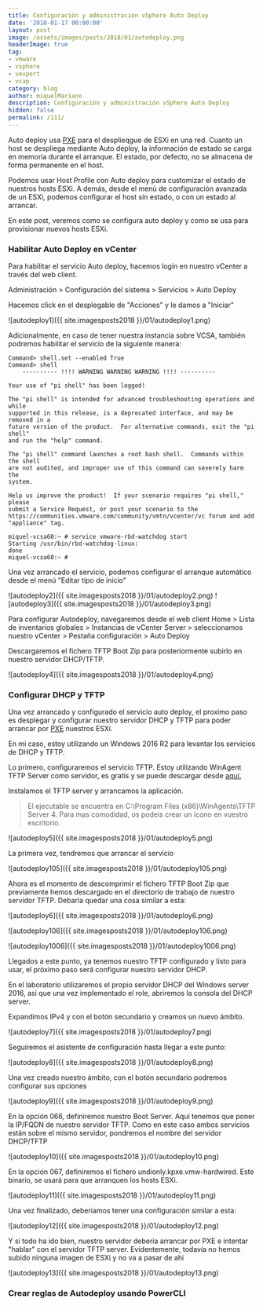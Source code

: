 ```yaml
---
title: Configuración y administración vSphere Auto Deploy
date: '2018-01-17 00:00:00'
layout: post
image: /assets/images/posts/2018/01/autodeploy.png
headerImage: true
tag:
- vmware
- vsphere
- vexpert
- vcap
category: blog
author: miquelMariano
description: Configuración y administración vSphere Auto Deploy
hidden: false
permalink: /111/
---
```


Auto deploy usa [PXE](https://es.wikipedia.org/wiki/Preboot_Execution_Environment) para el desplieqgue de ESXi en una red. Cuanto un host se despliega mediante Auto deploy, la información de estado se carga en memoria durante el arranque. El estado, por defecto, no se almacena de forma permanente en el host.

Podemos usar Host Profile con Auto deploy para customizar el estado de nuestros hosts ESXi. A demás, desde  el menú de configuración avanzada de un ESXi, podemos configurar el host sin estado, o con un estado al arrancar.

En este post, veremos como se configura auto deploy y como se usa para provisionar nuevos hosts ESXi.

### Habilitar Auto Deploy en vCenter

Para habilitar el servicio Auto deploy, hacemos login en nuestro vCenter a través del web client.

Administración > Configuración del sistema > Servicios > Auto Deploy

Hacemos click en el desplegable de "Acciones" y le damos a "Iniciar"

![autodeploy1]({{ site.imagesposts2018 }}/01/autodeploy1.png)

Adicionalmente, en caso de tener nuestra instancia sobre VCSA, también podremos habilitar el servicio de la siguiente manera:

```sshCommand>
Command> shell.set --enabled True
Command> shell
    ---------- !!!! WARNING WARNING WARNING !!!! ----------

Your use of "pi shell" has been logged!

The "pi shell" is intended for advanced troubleshooting operations and while
supported in this release, is a deprecated interface, and may be removed in a
future version of the product.  For alternative commands, exit the "pi shell"
and run the "help" command.

The "pi shell" command launches a root bash shell.  Commands within the shell
are not audited, and improper use of this command can severely harm the
system.

Help us improve the product!  If your scenario requires "pi shell," please
submit a Service Request, or post your scenario to the
https://communities.vmware.com/community/vmtn/vcenter/vc forum and add
"appliance" tag.

miquel-vcsa60:~ # service vmware-rbd-watchdog start
Starting /usr/bin/rbd-watchdog-linux:                                                                                    done
miquel-vcsa60:~ #
```

Una vez arrancado el servicio, podemos configurar el arranque automático desde el menú "Editar tipo de inicio"

![autodeploy2]({{ site.imagesposts2018 }}/01/autodeploy2.png)
![autodeploy3]({{ site.imagesposts2018 }}/01/autodeploy3.png)

Para configurar Autodeploy, navegaremos desde el web client Home > Lista de inventarios globales > Instancias de vCenter Server > seleccionamos nuestro vCenter > Pestaña configuración > Auto Deploy

Descargaremos el fichero TFTP Boot Zip para posteriormente subirlo en nuestro servidor DHCP/TFTP.

![autodeploy4]({{ site.imagesposts2018 }}/01/autodeploy4.png)

### Configurar DHCP y TFTP

Una vez arrancado y configurado el servicio auto deploy, el proximo paso es desplegar y configurar nuestro servidor DHCP y TFTP para poder arrancar por [PXE](https://es.wikipedia.org/wiki/Preboot_Execution_Environment) nuestros ESXi.

En mi caso, estoy utilizando un Windows 2016 R2 para levantar los servicios de DHCP y TFTP.

Lo primero, configuraremos el servicio TFTP. Estoy utilizando WinAgent TFTP Server como servidor, es gratis y se puede descargar desde [aquí.](undionly.kpxe.vmw-hardwired)

Instalamos el TFTP server y arrancamos la aplicación.

> El ejecutable se encuentra en C:\Program Files (x86)\WinAgents\TFTP Server 4. Para mas comodidad, os podeis crear un icono en 
> vuestro escritorio.

![autodeploy5]({{ site.imagesposts2018 }}/01/autodeploy5.png)

La primera vez, tendremos que arrancar el servicio

![autodeploy105]({{ site.imagesposts2018 }}/01/autodeploy105.png)

Ahora es el momento de descomprimir el fichero TFTP Boot Zip que previamente hemos descargado en el directorio de trabajo de nuestro servidor TFTP. Debaría quedar una cosa similar a esta:

![autodeploy6]({{ site.imagesposts2018 }}/01/autodeploy6.png)

![autodeploy106]({{ site.imagesposts2018 }}/01/autodeploy106.png)

![autodeploy1006]({{ site.imagesposts2018 }}/01/autodeploy1006.png)

Llegados a este punto, ya tenemos nuestro TFTP configurado y listo para usar, el próximo paso será configurar nuestro servidor DHCP.

En el laboratorio utilizaremos el propio servidor DHCP del Windows server 2016, así que una vez implementado el role, abriremos la consola del DHCP server.

Expandimos IPv4 y con el botón secundario y creamos un nuevo ámbito.

![autodeploy7]({{ site.imagesposts2018 }}/01/autodeploy7.png)

Seguiremos el asistente de configuración hasta llegar a este punto:

![autodeploy8]({{ site.imagesposts2018 }}/01/autodeploy8.png)

Una vez creado nuestro ámbito, con el botón secundario podremos configurar sus opciones

![autodeploy9]({{ site.imagesposts2018 }}/01/autodeploy9.png)

En la opción 066, definiremos nuestro Boot Server. Aquí tenemos que poner la IP/FQDN de nuestro servidor TFTP. Como en este caso ambos servicios están sobre el mismo servidor, pondremos el nombre del servidor DHCP/TFTP

![autodeploy10]({{ site.imagesposts2018 }}/01/autodeploy10.png)

En la opción 067, definiremos el fichero undionly.kpxe.vmw-hardwired. Este binario, se usará para que arranquen los hosts ESXi.

![autodeploy11]({{ site.imagesposts2018 }}/01/autodeploy11.png)

Una vez finalizado, deberiamos tener una configuración similar a esta:

![autodeploy12]({{ site.imagesposts2018 }}/01/autodeploy12.png)

Y si todo ha ido bien, nuestro servidor deberia arrancar por PXE e intentar "hablar" con el servidor TFTP server. Evidentemente, todavía no hemos subido ninguna imagen de ESXi y no va a pasar de ahi

![autodeploy13]({{ site.imagesposts2018 }}/01/autodeploy13.png)








### Crear reglas de Autodeploy usando PowerCLI



























